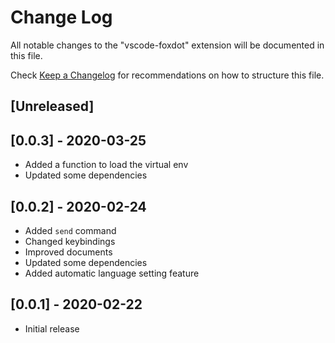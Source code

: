 # Change Log

All notable changes to the "vscode-foxdot" extension will be documented in this file.

Check [Keep a Changelog](http://keepachangelog.com/) for recommendations on how to structure this file.

## [Unreleased]

## [0.0.3] - 2020-03-25

- Added a function to load the virtual env
- Updated some dependencies

## [0.0.2] - 2020-02-24

- Added `send` command
- Changed keybindings
- Improved documents
- Updated some dependencies
- Added automatic language setting feature

## [0.0.1] - 2020-02-22

- Initial release
